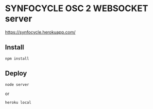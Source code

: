 # SYNFOCYCLE OSC 2 WEBSOCKET server

https://synfocycle.herokuapp.com/

## Install

```
npm install
```

## Deploy

```
node server
```
or
```
heroku local
```
